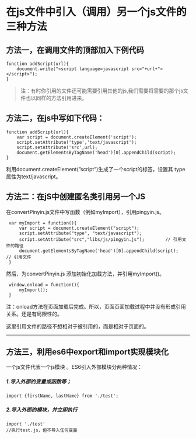 # 在js文件中引入（调用）另一个js文件的三种方法



## 方法一，在调用文件的顶部加入下例代码

```
function addScript(url){
    document.write("<script language=javascript src="+url+"></script>");
}
```

> 注：有时你引用的文件还可能需要引用其他的js,我们需要将需要的那个js文件也以同样的方法引用进来。

## 方法二，在js中写如下代码：

```
function addScript(url){
	var script = document.createElement('script');
	script.setAttribute('type','text/javascript');
	script.setAttribute('src',url);
	document.getElementsByTagName('head')[0].appendChild(script);
}
```

利用document.createElement(”script”)生成了一个script的标签，设置其 type属性为text/javascript。

## 方法二：在jS中创建匿名类引用另一个JS

在convertPinyin.js文件中写函数（例如myImport），引用pingyin.js。

```
 var myImport = function(){
     var script = document.createElement("script");
     script.setAttribute("type", "text/javascript");
     script.setAttribute("src","libs/js/pingyin.js");        // 引用文件的路径
     document.getElementsByTagName('head')[0].appendChild(script);                    // 引用文件
 }
```

然后，为convertPinyin.js 添加初始化加载方法，并引用myImport()。

```
 window.onload = function(){
     myImport();
 }
```

注：onload方法在页面加载后完成。所以，页面页面加载过程中并没有形成引用关系。还是有局限性的。

这里引用文件的路径不想相对于被引用的，而是相对于页面的。

------

## 方法三，利用es6中export和import实现模块化

一个js文件代表一个js模块 。ES6引入外部模块分两种情况：

##### 1.导入外部的变量或函数等；

```
import {firstName, lastName} from './test';
```

##### 2.导入外部的模块，并立即执行

```
import './test'
//执行test.js，但不导入任何变量
```
